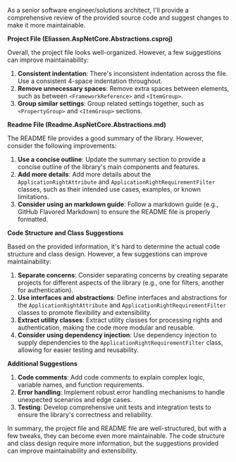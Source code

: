 As a senior software engineer/solutions architect, I'll provide a comprehensive review of the provided source code and suggest changes to make it more maintainable.

**Project File (Eliassen.AspNetCore.Abstractions.csproj)**

Overall, the project file looks well-organized. However, a few suggestions can improve maintainability:

1. **Consistent indentation**: There's inconsistent indentation across the file. Use a consistent 4-space indentation throughout.
2. **Remove unnecessary spaces**: Remove extra spaces between elements, such as between `<FrameworkReference>` and `<ItemGroup>`.
3. **Group similar settings**: Group related settings together, such as `<PropertyGroup>` and `<ItemGroup>` sections.

**Readme File (Readme.AspNetCore.Abstractions.md)**

The README file provides a good summary of the library. However, consider the following improvements:

1. **Use a concise outline**: Update the summary section to provide a concise outline of the library's main components and features.
2. **Add more details**: Add more details about the `ApplicationRightAttribute` and `ApplicationRightRequirementFilter` classes, such as their intended use cases, examples, or known limitations.
3. **Consider using an markdown guide**: Follow a markdown guide (e.g., GitHub Flavored Markdown) to ensure the README file is properly formatted.

**Code Structure and Class Suggestions**

Based on the provided information, it's hard to determine the actual code structure and class design. However, a few suggestions can improve maintainability:

1. **Separate concerns**: Consider separating concerns by creating separate projects for different aspects of the library (e.g., one for filters, another for authentication).
2. **Use interfaces and abstractions**: Define interfaces and abstractions for the `ApplicationRightAttribute` and `ApplicationRightRequirementFilter` classes to promote flexibility and extensibility.
3. **Extract utility classes**: Extract utility classes for processing rights and authentication, making the code more modular and reusable.
4. **Consider using dependency injection**: Use dependency injection to supply dependencies to the `ApplicationRightRequirementFilter` class, allowing for easier testing and reusability.

**Additional Suggestions**

1. **Code comments**: Add code comments to explain complex logic, variable names, and function requirements.
2. **Error handling**: Implement robust error handling mechanisms to handle unexpected scenarios and edge cases.
3. **Testing**: Develop comprehensive unit tests and integration tests to ensure the library's correctness and reliability.

In summary, the project file and README file are well-structured, but with a few tweaks, they can become even more maintainable. The code structure and class design require more information, but the suggestions provided can improve maintainability and extensibility.